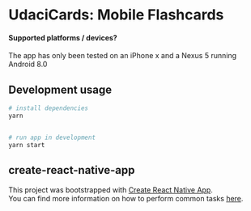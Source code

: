 # UdaciCards: Mobile Flashcards



#### Supported platforms / devices?

The app has only been tested on an iPhone x and a Nexus 5 running Android 8.0


## Development usage

```bash
# install dependencies
yarn


# run app in development
yarn start
```

## create-react-native-app

This project was bootstrapped with [Create React Native App](https://github.com/react-community/create-react-native-app).  
You can find more information on how to perform common tasks [here](https://github.com/react-community/create-react-native-app/blob/master/react-native-scripts/template/README.md).
